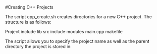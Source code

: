 #Creating C++ Projects

The script cpp_create.sh creates directories for a new C++ project. The structure is as follows:

Project
    include
    lib
    src
        include
        modules
        main.cpp
    makefile


The script allows you to specify the project name as well as the parent directory the project is stored in
